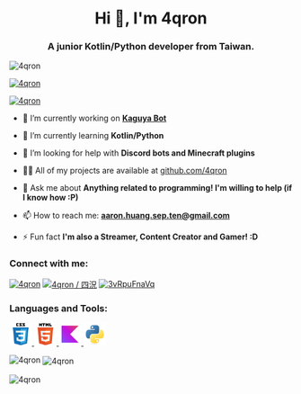 <h1 align="center">Hi 👋, I'm 4qron</h1>
<h3 align="center">A junior Kotlin/Python developer from Taiwan.</h3>

<p align="left"> <img src="https://komarev.com/ghpvc/?username=4qron&label=Profile%20views&color=0e75b6&style=flat" alt="4qron" /> </p>

<p align="left"> <a href="https://github.com/ryo-ma/github-profile-trophy"><img src="https://github-profile-trophy.vercel.app/?username=4qron" alt="4qron" /></a> </p>

<p align="left"> <a href="https://twitter.com/4qron" target="blank"><img src="https://img.shields.io/twitter/follow/4qron?logo=twitter&style=for-the-badge" alt="4qron" /></a> </p>

- 🔭 I’m currently working on **[Kaguya Bot](https://github.com/kaguya-bot)**

- 🌱 I’m currently learning **Kotlin/Python**

- 🤝 I’m looking for help with **Discord bots and Minecraft plugins**

- 👨‍💻 All of my projects are available at [github.com/4qron](https://github.com/4qron)

- 💬 Ask me about **Anything related to programming! I'm willing to help (if I know how :P)**

- 📫 How to reach me: **aaron.huang.sep.ten@gmail.com**

- ⚡ Fun fact **I'm also a Streamer, Content Creator and Gamer! :D**

<h3 align="left">Connect with me:</h3>
<p align="left">
<a href="https://twitter.com/4qron" target="blank"><img align="center" src="https://raw.githubusercontent.com/rahuldkjain/github-profile-readme-generator/master/src/images/icons/Social/twitter.svg" alt="4qron" height="30" width="40" /></a>
<a href="https://www.youtube.com/@4qron" target="blank"><img align="center" src="https://raw.githubusercontent.com/rahuldkjain/github-profile-readme-generator/master/src/images/icons/Social/youtube.svg" alt="4qron / 四況" height="30" width="40" /></a>
<a href="https://discord.gg/Mf5vABMauU" target="blank"><img align="center" src="https://raw.githubusercontent.com/rahuldkjain/github-profile-readme-generator/master/src/images/icons/Social/discord.svg" alt="3vRpuFnaVq" height="30" width="40" /></a>
</p>

<h3 align="left">Languages and Tools:</h3>
<p align="left"> <a href="https://www.w3schools.com/css/" target="_blank" rel="noreferrer"> <img src="https://raw.githubusercontent.com/devicons/devicon/master/icons/css3/css3-original-wordmark.svg" alt="css3" width="40" height="40"/> </a> <a href="https://www.w3.org/html/" target="_blank" rel="noreferrer"> <img src="https://raw.githubusercontent.com/devicons/devicon/master/icons/html5/html5-original-wordmark.svg" alt="html5" width="40" height="40"/> </a> <a href="https://kotlinlang.org/" target="_blank" rel="noreferrer"> <img src="https://raw.githubusercontent.com/devicons/devicon/master/icons/kotlin/kotlin-original.svg" alt="kotlin" width="40" height="40"/> </a> <a href="https://www.python.org" target="_blank" rel="noreferrer"> <img src="https://raw.githubusercontent.com/devicons/devicon/master/icons/python/python-original.svg" alt="python" width="40" height="40"/> </a> </p>

<p><img align="left" src="https://github-readme-stats.vercel.app/api/top-langs?username=4qron&show_icons=true&locale=en&layout=compact" alt="4qron" /></p>

<p>&nbsp;<img align="center" src="https://github-readme-stats.vercel.app/api?username=4qron&show_icons=true&locale=en" alt="4qron" /></p>

<p><img align="center" src="https://github-readme-streak-stats.herokuapp.com/?user=4qron&" alt="4qron" /></p>


